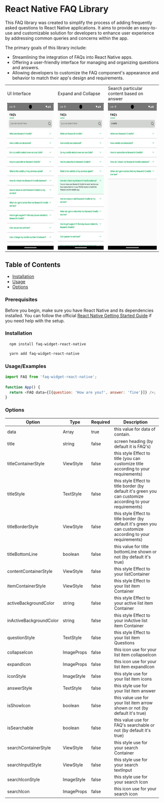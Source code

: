 # React Native FAQ Library

This FAQ library was created to simplify the process of adding frequently asked questions to React Native applications. It aims to provide an easy-to-use and customizable solution for developers to enhance user experience by addressing common queries and concerns within the app.

The primary goals of this library include:
- Streamlining the integration of FAQs into React Native apps.
- Offering a user-friendly interface for managing and organizing questions and answers.
- Allowing developers to customize the FAQ component's appearance and behavior to match their app's design and requirements.

<table>
 <tr>
    <td>UI Interface</td>
    <td>Expand and Collapse</td>
    <td>Search particular content based on answer</td>
  </tr>
    <td><img src="assets/Screenshot_1.png" width=270 height=480></td>
    <td><img src="assets/Screenshot_2.png" width=270 height=480></td>
    <td><img src="assets/Screenshot_3.png" width=270 height=480></td>
  </tr>
</table>

## Table of Contents

- [Installation](#installation)
- [Usage](#Usage/Examples)
- [Options](#Options)

### Prerequisites

Before you begin, make sure you have React Native and its dependencies installed. You can follow the official [React Native Getting Started Guide](https://reactnative.dev/docs/environment-setup) if you need help with the setup.

### Installation

```bash
  npm install faq-widget-react-native
```

```bash
  yarn add faq-widget-react-native
```

### Usage/Examples

```javascript
import FAQ from 'faq-widget-react-native';

function App() {
  return <FAQ data={[{question: 'How are you?', answer: 'fine'}]} />;
}
```

### Options

| Option                  | Type       | Required | Description                                                                                                |
| ----------------------- | ---------- | -------- | ---------------------------------------------------------------------------------------------------------- |
| data                    | Array      | true     | this value for data of contain.                                                                            |
| title                   | string     | false    | screen heading (by default it is FAQ's)                                                                    |
| titleContainerStyle     | ViewStyle  | false    | this style Effect to title (you can customize title according to your requirements)                        |
| titleStyle              | TextStyle  | false    | this style Effect to title border (by default it's green you can customize according to your requirements) |
| titleBorderStyle        | ViewStyle  | false    | this style Effect to title border (by default it's green you can customize according to your requirements) |
| titleBottomLine         | boolean    | false    | this value for title bottomLine shown or not (by default it's true)                                        |
| contentContainerStyle   | ViewStyle  | false    | this style Effect to your listContainer                                                                    |
| itemContainerStyle      | ViewStyle  | false    | this style Effect to your list item Container                                                              |
| activeBackgroundColor   | string     | false    | this style Effect to your active list item Container                                                       |
| inActiveBackgroundColor | string     | false    | this style Effect to your inActive list item Container                                                     |
| questionStyle           | TextStyle  | false    | this style Effect to your list item Questions                                                              |
| collapseIcon            | ImageProps | false    | this icon use for your list item collapseIcon                                                              |
| expandIcon              | ImageProps | false    | this icon use for your list item expandIcon                                                                |
| iconStyle               | ImageStyle | false    | this style use for your list item icons                                                                    |
| answerStyle             | TextStyle  | false    | this style use for your list item answer                                                                   |
| isShowIcon              | boolean    | false    | this value use for your list item arrow shown or not (by default it's true)                                |
| isSearchable            | boolean    | false    | this value use for FAQ's searchable or not (by default it's true)                                          |
| searchContainerStyle    | ViewStyle  | false    | this style use for your search Container                                                                   |
| searchInputStyle        | ViewStyle  | false    | this style use for your search textInput                                                                   |
| searchIconStyle         | ImageStyle | false    | this style use for your search Icon                                                                        |
| searchIcon              | ImageProps | false    | this icon use for your search icon                                                                         |
